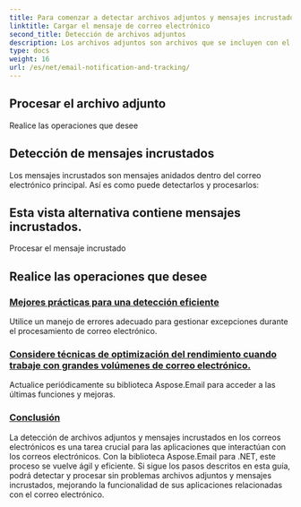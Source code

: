 ```yaml
---
title: Para comenzar a detectar archivos adjuntos y mensajes incrustados, debe cargar un mensaje de correo electrónico:
linktitle: Cargar el mensaje de correo electrónico
second_title: Detección de archivos adjuntos
description: Los archivos adjuntos son archivos que se incluyen con el correo electrónico. Así es como puede detectarlos y procesarlos:
type: docs
weight: 16
url: /es/net/email-notification-and-tracking/
---
```


##  Procesar el archivo adjunto

 Realice las operaciones que desee

## Detección de mensajes incrustados

Los mensajes incrustados son mensajes anidados dentro del correo electrónico principal. Así es como puede detectarlos y procesarlos:

##  Esta vista alternativa contiene mensajes incrustados.

 Procesar el mensaje incrustado

##  Realice las operaciones que desee
### [Mejores prácticas para una detección eficiente](./receiving-email-notifications-with-csharp-code/)
Utilice un manejo de errores adecuado para gestionar excepciones durante el procesamiento de correo electrónico.
### [Considere técnicas de optimización del rendimiento cuando trabaje con grandes volúmenes de correo electrónico.](./requesting-email-read-receipts-using-csharp-code/)
Actualice periódicamente su biblioteca Aspose.Email para acceder a las últimas funciones y mejoras.
### [Conclusión](./tracking-email-document-conversion-progress-with-csharp-code/)
La detección de archivos adjuntos y mensajes incrustados en los correos electrónicos es una tarea crucial para las aplicaciones que interactúan con los correos electrónicos. Con la biblioteca Aspose.Email para .NET, este proceso se vuelve ágil y eficiente. Si sigue los pasos descritos en esta guía, podrá detectar y procesar sin problemas archivos adjuntos y mensajes incrustados, mejorando la funcionalidad de sus aplicaciones relacionadas con el correo electrónico.